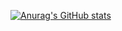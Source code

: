 [![Anurag's GitHub stats](https://github-readme-stats.vercel.app/api?username=emonorg&theme=Gradient)](https://github.com/anuraghazra/github-readme-stats)

<!---
emonorg/emonorg is a ✨ special ✨ repository because its `README.md` (this file) appears on your GitHub profile.
You can click the Preview link to take a look at your changes.
--->
